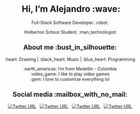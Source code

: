 <h1 align="center"><a id="Hi_Im_Alejandro_chicken_0"></a>&nbsp;Hi, I’m Alejandro :wave:</h1>
<p align="center">Full-Stack Software Developer. :robot:</p>
<p align="center">&nbsp;Holberton School Student. :man_technologist:</p>
<h2 align="center"><a id="About_me_6"></a>About me :bust_in_silhouette:</h2>
<p align="center">:heart: Drawing | :black_heart: Music | :blue_heart: Programming</p>
<p align="center">
  <a>:earth_americas: I’m from Medellin - Colombia </a><br>
  <a>:video_game: I like to play video games </a><br>
  <a>:gem: I love to customize everything lol </a><br>
</p>
<h2 align="center"><a id="Social_media_mailbox_with_no_mail_15"></a>Social media :mailbox_with_no_mail:</h2>
<p align="center">
  <a href="https://twitter.com/alejorc277"><img src="https://img.shields.io/twitter/url?color=%231DA1F2&amp;label=follow&amp;logo=twitter&amp;logoColor=%231DA1F2&amp;style=flat-square&amp;url=https%3A%2F%2Fwww.reddit.com%2Fuser%2FFatChicken277" alt="Twitter URL"></a>
  &nbsp;
  <a href="https://www.instagram.com/alejorc_"><img src="https://img.shields.io/twitter/url?color=%23fb3958&amp;label=follow&amp;logo=instagram&amp;logoColor=%23fb3958&amp;style=flat-square&amp;url=https%3A%2F%2Fwww.instagram.com%2Falejorc_" alt="Twitter URL"></a>
  &nbsp;
  <a href="https://www.linkedin.com/in/alejandro-ramirez-ciceros/"><img src="https://img.shields.io/twitter/url?color=%230072b1&amp;label=connect&amp;logo=linkedin&amp;logoColor=%230072b1&amp;style=flat-square&amp;url=https%3A%2F%2Fwww.linkedin.com%2Fin%2Falejandro-ramirez-ciceros%2F" alt="Twitter URL"></a>
  &nbsp;
  <a href="https://www.reddit.com/user/FatChicken277"><img src="https://img.shields.io/twitter/url?color=orange&amp;label=follow&amp;logo=reddit&amp;logoColor=orange&amp;style=flat-square&amp;url=https%3A%2F%2Fwww.reddit.com%2Fuser%2FFatChicken277" alt="Twitter URL"></a>
</p>
